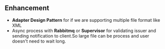 ## Enhancement
- **Adapter Design Pattern** for if we are supporting multiple file format like XML
- Async process with **Rabbitmq** or **Supervisor** for validating issuer and sending notification to client.So large file can be process and user doesn't need to wait long.
